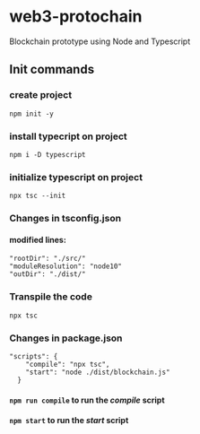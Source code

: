 # web3-protochain
Blockchain prototype using Node and Typescript

## Init commands

### create project
`npm init -y`

### install typecript on project
`npm i -D typescript`

### initialize typescript on project
`npx tsc --init`

### Changes in tsconfig.json
#### modified lines:
```
"rootDir": "./src/"
"moduleResolution": "node10"
"outDir": "./dist/"
```

### Transpile the code
`npx tsc`

### Changes in package.json
```
"scripts": {
    "compile": "npx tsc",
    "start": "node ./dist/blockchain.js"
  }
```
#### `npm run compile` to run the *compile* script
#### `npm start` to run the *start* script

